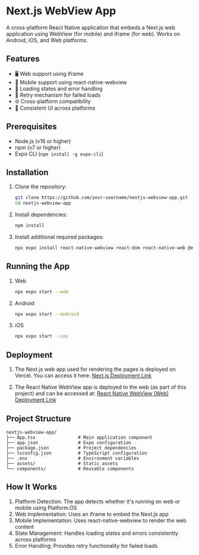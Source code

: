 # Next.js WebView App

A cross-platform React Native application that embeds a Next.js web application using WebView (for mobile) and iframe (for web). Works on Android, iOS, and Web platforms.

## Features

- 🖥️ Web support using iframe
- 📱 Mobile support using react-native-webview
- 🔄 Loading states and error handling
- 🔄 Retry mechanism for failed loads
- 🌐 Cross-platform compatibility
- 🎨 Consistent UI across platforms

## Prerequisites

- Node.js (v16 or higher)
- npm (v7 or higher)
- Expo CLI (`npm install -g expo-cli`)

## Installation

1. Clone the repository:
   ```bash
   git clone https://github.com/your-username/nextjs-webview-app.git
   cd nextjs-webview-app
2. Install dependencies:

    ```bash
    npm install

3. Install additional required packages:

    ```bash
    npx expo install react-native-webview react-dom react-native-web @expo/metro-runtime


## Running the App

1. Web
    ```bash
    npx expo start --web
2. Android
    ```bash
    npx expo start --android
3. iOS
    ```bash
    npx expo start --ios

## Deployment
1. The Next.js web app used for rendering the pages is deployed on Vercel. You can access it here: [Next.js Deployment Link](https://nextjs-user-details.vercel.app/)

2. The React Native WebView app is deployed to the web (as part of this project) and can be accessed at: [React Native WebView (Web) Deployment Link](https://react-native-nextjs-app.vercel.app/)


## Project Structure
    nextjs-webview-app/
    ├── App.tsx                # Main application component
    ├── app.json               # Expo configuration
    ├── package.json           # Project dependencies
    ├── tsconfig.json          # TypeScript configuration
    ├── .env                   # Environment variables
    ├── assets/                # Static assets
    └── components/            # Reusable components

## How It Works

1. Platform Detection: The app detects whether it's running on web or mobile using Platform.OS
2. Web Implementation: Uses an iframe to embed the Next.js app
3. Mobile Implementation: Uses react-native-webview to render the web content
4. State Management: Handles loading states and errors consistently across platforms
5. Error Handling: Provides retry functionality for failed loads
